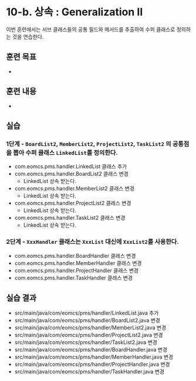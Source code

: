 # 10-b. 상속 : Generalization II

이번 훈련에서는 서브 클래스들의 공통 필드와 메서드를 추출하여 수퍼 클래스로 정의하는 것을 연습한다.

## 훈련 목표

- 

## 훈련 내용

- 

## 실습

### 1단계 - `BoardList2`, `MemberList2`, `ProjectList2`, `TaskList2` 의 공통점을 뽑아 수퍼 클래스 `LinkedList`를 정의한다.

- com.eomcs.pms.handler.LinkedList 클래스 추가
- com.eomcs.pms.handler.BoardList2 클래스 변경
  - LinkedList 상속 받는다.
- com.eomcs.pms.handler.MemberList2 클래스 변경
  - LinkedList 상속 받는다.
- com.eomcs.pms.handler.ProjectList2 클래스 변경
  - LinkedList 상속 받는다.
- com.eomcs.pms.handler.TaskList2 클래스 변경
  - LinkedList 상속 받는다.


### 2단계 - `XxxHandler` 클래스는 `XxxList` 대신에 `XxxList2`를 사용한다.

- com.eomcs.pms.handler.BoardHandler 클래스 변경
- com.eomcs.pms.handler.MemberHandler 클래스 변경
- com.eomcs.pms.handler.ProjectHandler 클래스 변경
- com.eomcs.pms.handler.TaskHandler 클래스 변경

## 실습 결과

- src/main/java/com/eomcs/pms/handler/LinkedList.java 추가
- src/main/java/com/eomcs/pms/handler/BoardList2.java 변경
- src/main/java/com/eomcs/pms/handler/MemberList2.java 변경
- src/main/java/com/eomcs/pms/handler/ProjectList2.java 변경
- src/main/java/com/eomcs/pms/handler/TaskList2.java 변경
- src/main/java/com/eomcs/pms/handler/BoardHandler.java 변경
- src/main/java/com/eomcs/pms/handler/MemberHandler.java 변경
- src/main/java/com/eomcs/pms/handler/ProjectHandler.java 변경
- src/main/java/com/eomcs/pms/handler/TaskHandler.java 변경
